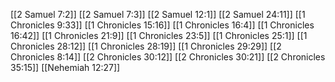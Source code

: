 [[2 Samuel 7:2]]
[[2 Samuel 7:3]]
[[2 Samuel 12:1]]
[[2 Samuel 24:11]]
[[1 Chronicles 9:33]]
[[1 Chronicles 15:16]]
[[1 Chronicles 16:4]]
[[1 Chronicles 16:42]]
[[1 Chronicles 21:9]]
[[1 Chronicles 23:5]]
[[1 Chronicles 25:1]]
[[1 Chronicles 28:12]]
[[1 Chronicles 28:19]]
[[1 Chronicles 29:29]]
[[2 Chronicles 8:14]]
[[2 Chronicles 30:12]]
[[2 Chronicles 30:21]]
[[2 Chronicles 35:15]]
[[Nehemiah 12:27]]

